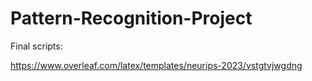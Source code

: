 # Pattern-Recognition-Project

Final scripts: 


https://www.overleaf.com/latex/templates/neurips-2023/vstgtvjwgdng
